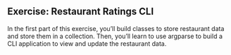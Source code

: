 ## Exercise: Restaurant Ratings CLI
In the first part of this exercise, you’ll 
build classes to store restaurant data and 
store them in a collection. Then, you’ll learn
to use argparse to build a CLI application to 
view and update the restaurant data.
